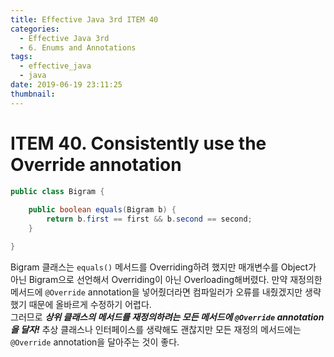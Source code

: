 ```yaml
---
title: Effective Java 3rd ITEM 40
categories:
  - Effective Java 3rd
  - 6. Enums and Annotations
tags:
  - effective_java
  - java
date: 2019-06-19 23:11:25
thumbnail:
---
```


# ITEM 40. Consistently use the Override annotation

```java
public class Bigram {
    
    public boolean equals(Bigram b) {
        return b.first == first && b.second == second;
    }

}
```
Bigram 클래스는 `equals()` 메서드를 Overriding하려 했지만 매개변수를 Object가 아닌 Bigram으로 선언해서 Overriding이 아닌 Overloading해버렸다. 만약 재정의한 메서드에 `@Override` annotation을 넣어줬더라면 컴파일러가 오류를 내줬겠지만 생략했기 때문에 올바르게 수정하기 어렵다.
<br/>
그러므로 ***상위 클래스의 메서드를 재정의하려는 모든 메서드에 `@Override` annotation을 달자!***
추상 클래스나 인터페이스를 생략해도 괜찮지만 모든 재정의 메서드에는 `@Override` annotation을 달아주는 것이 좋다. 

